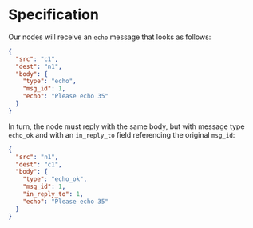 # Specification

Our nodes will receive an `echo` message that looks as follows:

```json
{
  "src": "c1",
  "dest": "n1",
  "body": {
    "type": "echo",
    "msg_id": 1,
    "echo": "Please echo 35"
  }
}
```

In turn, the node must reply with the same body, but with message type `echo_ok`
and with an `in_reply_to` field referencing the original `msg_id`:

```json
{
  "src": "n1",
  "dest": "c1",
  "body": {
    "type": "echo_ok",
    "msg_id": 1,
    "in_reply_to": 1,
    "echo": "Please echo 35"
  }
}
```
